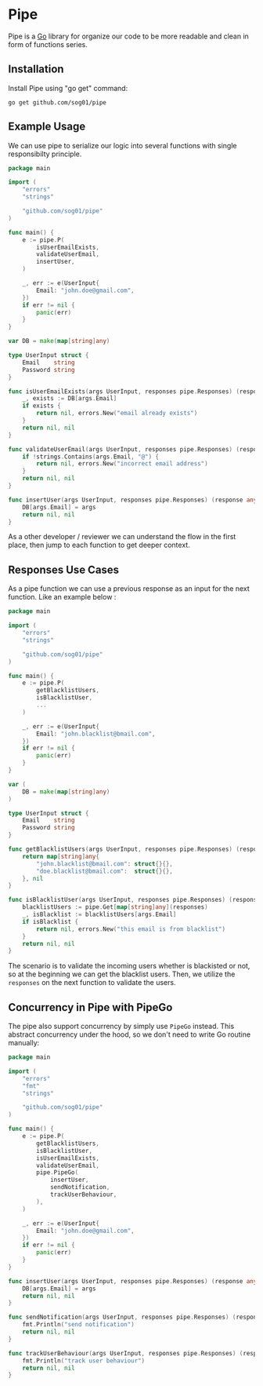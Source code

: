 # Pipe

Pipe is a [Go](http://golang.org/) library for organize our code to be more readable and clean in form of functions series.

## Installation

Install Pipe using "go get" command:

    go get github.com/sog01/pipe

## Example Usage

We can use pipe to serialize our logic into several functions with single responsibilty principle.

```go
package main

import (
	"errors"
	"strings"

	"github.com/sog01/pipe"
)

func main() {
	e := pipe.P(
		isUserEmailExists,
		validateUserEmail,
		insertUser,
	)

	_, err := e(UserInput{
		Email: "john.doe@gmail.com",
	})
	if err != nil {
		panic(err)
	}
}

var DB = make(map[string]any)

type UserInput struct {
	Email    string
	Password string
}

func isUserEmailExists(args UserInput, responses pipe.Responses) (response any, err error) {
	_, exists := DB[args.Email]
	if exists {
		return nil, errors.New("email already exists")
	}
	return nil, nil
}

func validateUserEmail(args UserInput, responses pipe.Responses) (response any, err error) {
	if !strings.Contains(args.Email, "@") {
		return nil, errors.New("incorrect email address")
	}
	return nil, nil
}

func insertUser(args UserInput, responses pipe.Responses) (response any, err error) {
	DB[args.Email] = args
	return nil, nil
}
```

As a other developer / reviewer we can understand the flow in the first place, then jump to each function to get deeper context.

## Responses Use Cases

As a pipe function we can use a previous response as an input for the next function. Like an example below :

```go
package main

import (
	"errors"
	"strings"

	"github.com/sog01/pipe"
)

func main() {
	e := pipe.P(
		getBlacklistUsers,
		isBlacklistUser,
		...
	)

	_, err := e(UserInput{
		Email: "john.blacklist@bmail.com",
	})
	if err != nil {
		panic(err)
	}
}

var (
	DB = make(map[string]any)
)

type UserInput struct {
	Email    string
	Password string
}

func getBlacklistUsers(args UserInput, responses pipe.Responses) (response any, err error) {
	return map[string]any{
		"john.blacklist@bmail.com": struct{}{},
		"doe.blacklist@bmail.com":  struct{}{},
	}, nil
}

func isBlacklistUser(args UserInput, responses pipe.Responses) (response any, err error) {
	blacklistUsers := pipe.Get[map[string]any](responses)
	_, isBlacklist := blacklistUsers[args.Email]
	if isBlacklist {
		return nil, errors.New("this email is from blacklist")
	}
	return nil, nil
}
```

The scenario is to validate the incoming users whether is blackisted or not, so at the beginning we can get the blacklist users. Then, we utilize the `responses` on the next function to validate the users.

## Concurrency in Pipe with PipeGo

The pipe also support concurrency by simply use `PipeGo` instead. This abstract concurrency under the hood, so we don't need to write Go routine manually:

```go
package main

import (
	"errors"
	"fmt"
	"strings"

	"github.com/sog01/pipe"
)

func main() {
	e := pipe.P(
		getBlacklistUsers,
		isBlacklistUser,
		isUserEmailExists,
		validateUserEmail,
		pipe.PipeGo(
			insertUser,
			sendNotification,
			trackUserBehaviour,
		),
	)

	_, err := e(UserInput{
		Email: "john.doe@gmail.com",
	})
	if err != nil {
		panic(err)
	}
}

func insertUser(args UserInput, responses pipe.Responses) (response any, err error) {
	DB[args.Email] = args
	return nil, nil
}

func sendNotification(args UserInput, responses pipe.Responses) (response any, err error) {
	fmt.Println("send notification")
	return nil, nil
}

func trackUserBehaviour(args UserInput, responses pipe.Responses) (response any, err error) {
	fmt.Println("track user behaviour")
	return nil, nil
}
```
